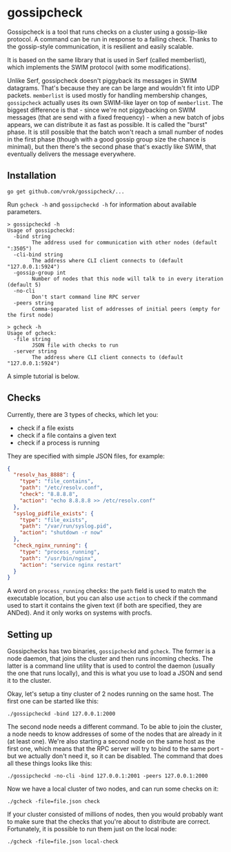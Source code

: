 # gossipcheck

Gossipcheck is a tool that runs checks on a cluster using a gossip-like protocol. A command can be run in response to a failing check. Thanks to the gossip-style communication, it is resilient and easily scalable.

It is based on the same library that is used in Serf (called memberlist), which implements the SWIM protocol (with some modifications).

Unlike Serf, gossipcheck doesn't piggyback its messages in SWIM datagrams. That's because they are can be large and wouldn't fit into UDP packets. `memberlist` is used mostly for handling membership changes, `gossipcheck` actually uses its own SWIM-like layer on top of `memberlist`. The biggest difference is that - since we're not piggybacking on SWIM messages (that are send with a fixed frequency) - when a new batch of jobs appears, we can distribute it as fast as possible. It is called the "burst" phase. It is still possible that the batch won't reach a small number of nodes in the first phase (though with a good gossip group size the chance is minimal), but then there's the second phase that's exactly like SWIM, that eventually delivers the message everywhere.

## Installation

```
go get github.com/vrok/gossipcheck/...
```

Run `gcheck -h` and `gossipcheckd -h` for information about available parameters.

```
> gossipcheckd -h
Usage of gossipcheckd:
  -bind string
    	The address used for communication with other nodes (default ":3505")
  -cli-bind string
    	The address where CLI client connects to (default "127.0.0.1:5924")
  -gossip-group int
    	Number of nodes that this node will talk to in every iteration (default 5)
  -no-cli
    	Don't start command line RPC server
  -peers string
    	Comma-separated list of addresses of initial peers (empty for the first node)
      
> gcheck -h
Usage of gcheck:
  -file string
    	JSON file with checks to run
  -server string
    	The address where CLI client connects to (default "127.0.0.1:5924")
```

A simple tutorial is below.

## Checks

Currently, there are 3 types of checks, which let you:

- check if a file exists
- check if a file contains a given text
- check if a process is running

They are specified with simple JSON files, for example:

```json
{
  "resolv_has_8888": {
    "type": "file_contains",   
    "path": "/etc/resolv.conf", 
    "check": "8.8.8.8",
    "action": "echo 8.8.8.8 >> /etc/resolv.conf"
  }, 
  "syslog_pidfile_exists": {
    "type": "file_exists",
    "path": "/var/run/syslog.pid", 
    "action": "shutdown -r now"
  },
  "check_nginx_running": {
    "type": "process_running", 
    "path": "/usr/bin/nginx",
    "action": "service nginx restart"
  }
}
```

A word on `process_running` checks: the `path` field is used to match the executable location, but you can also use `action` to check if the command used to start it contains the given text (if both are specified, they are ANDed). And it only works on systems with procfs.

## Setting up

Gossipchecks has two binaries, `gossipcheckd` and `gcheck`. The former is a node daemon, that joins the cluster and then runs incoming checks. The latter is a command line utility that is used to control the daemon (usually the one that runs locally), and this is what you use to load a JSON and send it to the cluster.

Okay, let's setup a tiny cluster of 2 nodes running on the same host. The first one can be started like this:

```
./gossipcheckd -bind 127.0.0.1:2000
```

The second node needs a different command. To be able to join the cluster, a node needs to know addresses of some of the nodes that are already in it (at least one). We're also starting a second node on the same host as the first one, which means that the RPC server will try to bind to the same port - but we actually don't need it, so it can be disabled. The command that does all these things looks like this:

```
./gossipcheckd -no-cli -bind 127.0.0.1:2001 -peers 127.0.0.1:2000 
```

Now we have a local cluster of two nodes, and can run some checks on it:

```
./gcheck -file=file.json check
```

If your cluster consisted of millions of nodes, then you would probably want to make sure that the checks that you're about to distribute are correct. Fortunately, it is possible to run them just on the local node:

```
./gcheck -file=file.json local-check 
```
